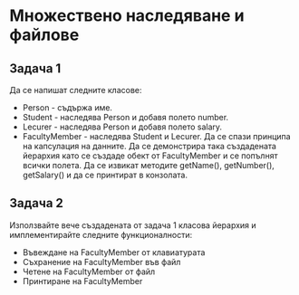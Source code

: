 # Множествено наследяване и файлове

## Задача 1
Да се напишат следните класове:
- Person - съдържа име.
- Student - наследява Person и добавя полето number.
- Lecurer - наследява Person и добавя полето salary.
- FacultyMember - наследява Student и Lecurer.
Да се спази принципа на капсулация на данните. 
Да се демонстрира така създадената йерархия като се създаде обект от FacultyMember и се попълнят всички полета. 
Да се извикат методите getName(), getNumber(), getSalary() и да се принтират в конзолата.

## Задача 2
Използвайте вече създадената от задача 1 класова йерархия и имплементирайте следните функционалности:
- Въвеждане на FacultyMember от клавиатурата
- Съхранение на FacultyMember във файл
- Четене на FacultyMember от файл
- Принтиране на FacultyMember